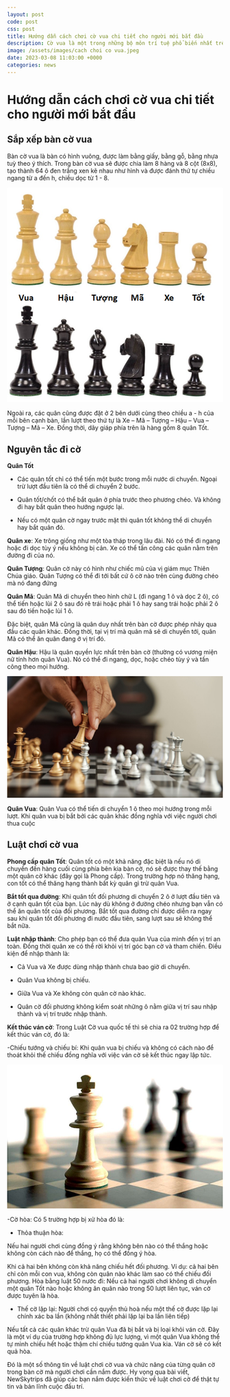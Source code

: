 ```yaml
---
layout: post
code: post
css: post
title: Hướng dẫn cách chơi cờ vua chi tiết cho người mới bắt đầu
description: Cờ vua là một trong những bộ môn trí tuệ phổ biến nhất trên thế giới. Không chỉ mang đến những giây phút thư giãn, cờ vua giúp người chơi rèn luyện khả năng tư duy và tập trung cao. Cờ vua được hầu hết mọi người ở mọi lứa tuổi yêu thích và trở thành một phần của môn thể dục tại các trường học. Bài viết dưới đây hãy cùng NewSkytrips tìm hiểu về cờ vua? Luật chơi cờ vua và cách chơi cờ hiệu quả.
image: /assets/images/cach choi co vua.jpeg
date: 2023-03-08 11:03:00 +0000
categories: news
---
```


# Hướng dẫn cách chơi cờ vua chi tiết cho người mới bắt đầu

## Sắp xếp bàn cờ vua

Bàn cờ vua là bàn có hình vuông, được làm bằng giấy, bằng gỗ, bằng nhựa tuỳ theo ý thích. Trong bàn cờ vua sẽ được chia làm 8 hàng và 8 cột (8x8), tạo thành 64 ô đen trắng xen kẽ nhau như hình và được đánh thứ tự chiều ngang từ a đến h, chiều dọc từ 1 - 8. 

![Nhận dạng quân cờ trong ván cờ](https://github.com/PacificPromise/news-skytrip/blob/gh-pages/assets/images/co%20vua.png?raw=true)

Ngoài ra, các quân cũng được đặt ở 2 bên dưới cùng theo chiều a - h của mỗi bên cạnh bàn, lần lượt theo thứ tự là Xe – Mã – Tượng – Hậu – Vua –Tượng – Mã – Xe. Đồng thời, dãy giáp phía trên là hàng gồm 8 quân Tốt.

## Nguyên tắc đi cờ

**Quân Tốt**

- Các quân tốt chỉ có thể tiến một bước trong mỗi nước di chuyển. Ngoại trừ lượt đầu tiên là có thể di chuyển 2 bước.

- Quân tốt/chốt có thể bắt quân ở phía trước theo phương chéo. Và không đi hay bắt quân theo hướng ngược lại.

- Nếu có một quân cờ ngay trước mặt thì quân tốt không thể di chuyển hay bắt quân đó.

**Quân xe**: Xe trông giống như một tòa tháp trong lâu đài. Nó có thể đi ngang hoặc đi dọc tùy ý nếu không bị cản. Xe có thể tấn công các quân nằm trên đường đi của nó.

**Quân Tượng**: Quân cờ này có hình như chiếc mũ của vị giám mục Thiên Chúa giáo. Quân Tượng có thể đi tới bất cứ ô cờ nào trên cùng đường chéo mà nó đang đứng

**Quân Mã**: Quân Mã di chuyển theo hình chữ L (đi ngang 1 ô và dọc 2 ô), có thể tiến hoặc lùi 2 ô sau đó rẽ trái hoặc phải 1 ô hay sang trái hoặc phải 2 ô sau đó tiến hoặc lùi 1 ô. 

Đặc biệt, quân Mã cũng là quân duy nhất trên bàn cờ được phép nhảy qua đầu các quân khác. Đồng thời, tại vị trí mà quân mã sẽ di chuyển tới, quân Mã có thể ăn quân đang ở vị trí đó.

**Quân Hậu**: Hậu là quân quyền lực nhất trên bàn cờ (thường có vương miện nữ tính hơn quân Vua). Nó có thể đi ngang, dọc, hoặc chéo tùy ý và tấn công theo mọi hướng.

![Quân Hậu có thể di chuyển đa dạng trong ván cờ](https://github.com/PacificPromise/news-skytrip/blob/gh-pages/assets/images/cach%20choi%20co%20vua.jpeg?raw=true)

**Quân Vua**: Quân Vua có thể tiến di chuyển 1 ô theo mọi hướng trong mỗi lượt. Khi quân vua bị bắt bởi các quân khác đồng nghĩa với việc người chơi thua cuộc

## Luật chơi cờ vua

**Phong cấp quân Tốt**: Quân tốt có một khả năng đặc biệt là nếu nó di chuyển đến hàng cuối cùng phía bên kia bàn cờ, nó sẽ được thay thế bằng một quân cờ khác (đây gọi là Phong cấp). Trong trường hợp nó thăng hạng, con tốt có thể thăng hạng thành bất kỳ quân gì trừ quân Vua. 

**Bắt tốt qua đường**: Khi quân tốt đối phương di chuyển 2 ô ở lượt đầu tiên và ở cạnh quân tốt của bạn. Lúc này dù không ở đường chéo nhưng bạn vẫn có thể ăn quân tốt của đối phương. Bắt tốt qua đường chỉ được diễn ra ngay sau khi quân tốt đối phương đi nước đầu tiên, sang lượt sau sẽ không thể bắt nữa.

**Luật nhập thành**: Cho phép bạn có thể đưa quân Vua của mình đến vị trí an toàn. Đồng thời quân xe có thể rời khỏi vị trí góc bạn cờ và tham chiến. Điều kiện để nhập thành là:

- Cả Vua và Xe được dùng nhập thành chưa bao giờ di chuyển.

- Quân Vua không bị chiếu.

- Giữa Vua và Xe không còn quân cờ nào khác.

- Quân cờ đối phương không kiểm soát những ô nằm giữa vị trí sau nhập thành và vị trí trước nhập thành.

**Kết thúc ván cờ**: Trong Luật Cờ vua quốc tế thì sẽ chia ra 02 trường hợp để kết thúc ván cờ, đó là:

-Chiếu tướng và chiếu bí: Khi quân vua bị chiếu và không có cách nào để thoát khỏi thế chiếu đồng nghĩa với việc ván cờ sẽ kết thúc ngay lập tức.


![ván cờ kết thúc khi quân vua bị bắt](https://github.com/PacificPromise/news-skytrip/blob/gh-pages/assets/images/choi%20co%20vua.jpg?raw=true)

-Cờ hòa: Có 5 trường hợp bị xử hòa đó là:

- Thỏa thuận hòa: 

Nếu hai người chơi cùng đồng ý rằng không bên nào có thể thắng hoặc không còn cách nào để thắng, họ có thể đồng ý hòa.

Khi cả hai bên không còn khả năng chiếu hết đối phương. Ví dụ: cả hai bên chỉ còn mỗi con vua, không còn quân nào khác làm sao có thể chiếu đối phương.
Hòa bằng luật 50 nước đi: Nếu cả hai người chơi không di chuyển một quân Tốt nào hoặc không ăn quân nào trong 50 lượt liên tục, ván cờ được tuyên là hòa.

- Thế cờ lặp lại: Người chơi có quyền thủ hoà nếu một thế cờ được lặp lại chính xác ba lần (không nhất thiết phải lặp lại ba lần liên tiếp)

Nếu tất cả các quân khác trừ quân Vua đã bị bắt và bị loại khỏi ván cờ. Đây là một ví dụ của trường hợp không đủ lực lượng, vì một quân Vua không thể tự mình chiếu hết hoặc thậm chí chiếu tướng quân Vua kia. Ván cờ sẽ có kết quả hòa.

Đó là một số thông tin về luật chơi cờ vua và chức năng của từng quân cờ trong bàn cờ mà người chơi cần nắm được. Hy vọng qua bài viết, NewSkytrips đã giúp các bạn nắm được kiến thức về luật chơi cờ để thật tự tin và bản lĩnh cuộc đấu trí.


